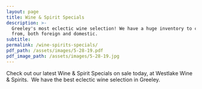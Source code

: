 ```yaml
---
layout: page
title: Wine & Spirit Specials
description: >-
  Greeley's most eclectic wine selection! We have a huge inventory to choose
  from, both foreign and domestic.
subtitle:
permalink: /wine-spirits-specials/
pdf_path: /assets/images/5-28-19.pdf
pdf_image_path: /assets/images/5-28-19.jpg
---
```


Check out our latest Wine & Spirit Specials on sale today, at Westlake Wine & Spirits. &nbsp;We have the best eclectic wine selection in Greeley.